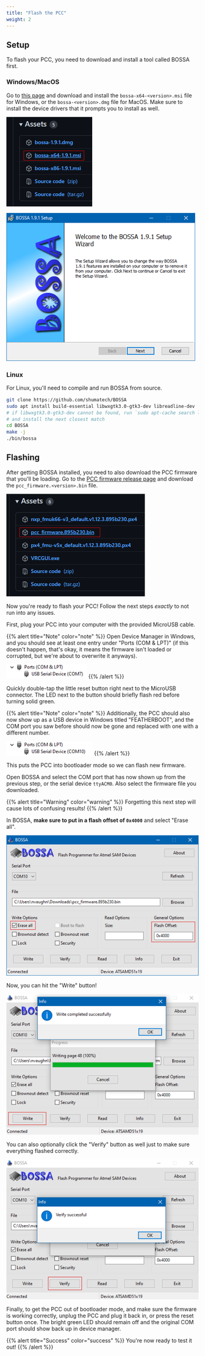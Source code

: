 ```yaml
---
title: "Flash the PCC"
weight: 2
---
```


## Setup

To flash your PCC, you need to download and install a tool called BOSSA first.

### Windows/MacOS

Go to [this page](https://github.com/shumatech/BOSSA/releases/latest) and download and
install the `bossa-x64-<version>.msi` file for Windows, or the `bossa-<version>.dmg`
file for MacOS. Make sure to install the device drivers that it prompts you to install
as well.

![Download this installer file](2022-05-12-07-12-10.png)

![Run through the setup wizard](2022-05-12-07-12-59.png)

### Linux

For Linux, you'll need to compile and run BOSSA from source.

```bash
git clone https://github.com/shumatech/BOSSA
sudo apt install build-essential libwxgtk3.0-gtk3-dev libreadline-dev
# if libwxgtk3.0-gtk3-dev cannot be found, run `sudo apt-cache search libwxgt*`
# and install the next closest match
cd BOSSA
make -j
./bin/bossa
```

## Flashing

After getting BOSSA installed, you need to also download the PCC firmware that you'll be
loading. Go to the
[PCC firmware release page](https://github.com/nathanvaughn/AVR-PCC-Firmware/releases/latest)
and download the `pcc_firmware.<version>.bin` file.

![Download this firmware file](2022-05-12-07-14-49.png)

Now you're ready to flash your PCC! Follow the next steps _exactly_ to not run into any
issues.

First, plug your PCC into your computer with the provided MicroUSB cable.

{{% alert title="Note" color="note" %}} Open Device Manager in Windows, and you should
see at least one entry under "Ports (COM & LPT)" (if this doesn't happen, that's okay,
it means the firmware isn't loaded or corrupted, but we're about to overwrite it
anyways).

![Normal PCC COM port](2022-05-12-07-20-39.png) {{% /alert %}}

Quickly double-tap the little reset button right next to the MicroUSB connector. The LED
next to the button should briefly flash red before turning solid green.

{{% alert title="Note" color="note" %}} Additionally, the PCC should also now show up as
a USB device in Windows titled "FEATHERBOOT", and the COM port you saw before should now
be gone and replaced with one with a different number.

![Bootloader PCC COM port](2022-05-12-07-21-43.png) {{% /alert %}}

This puts the PCC into bootloader mode so we can flash new firmware.

Open BOSSA and select the COM port that has now shown up from the previous step, or the
serial device `ttyACM0`. Also select the firmware file you downloaded.

{{% alert title="Warning" color="warning" %}} Forgetting this next step will cause lots
of confusing results! {{% /alert %}}

In BOSSA, **make sure to put in a flash offset of `0x4000`** and select "Erase all".

![BOSSA settings](2022-05-12-07-32-22.png)

Now, you can hit the "Write" button!

![Flashing complete](2022-05-12-07-34-07.png)

You can also optionally click the "Verify" button as well just to make sure everything
flashed correctly.

![Verification complete](2022-05-12-07-36-32.png)

Finally, to get the PCC out of bootloader mode, and make sure the firmware is working
correctly, unplug the PCC and plug it back in, or press the reset button once. The
bright green LED should remain off and the original COM port should show back up in
device manager.

{{% alert title="Success" color="success" %}} You're now ready to test it out!
{{% /alert %}}
